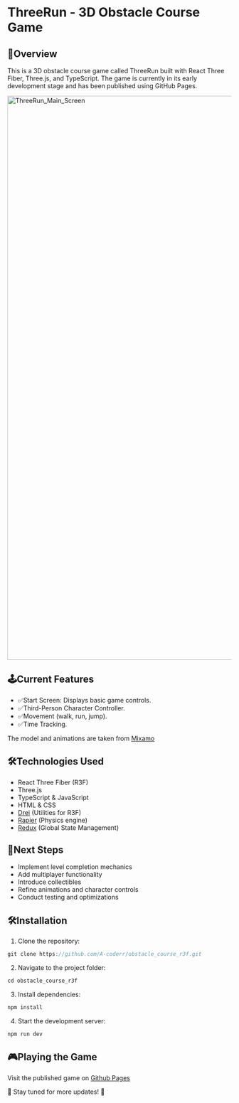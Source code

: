 # ThreeRun - 3D Obstacle Course Game


## 🚀Overview
This is a 3D obstacle course game called ThreeRun built with React Three Fiber, Three.js, and TypeScript. The game is currently in its early development stage and has been published using GitHub Pages.

<img width="1269" alt="ThreeRun_Main_Screen" src="https://github.com/user-attachments/assets/221ce4c3-80c7-4ceb-a0e9-19bada94ea9f" />


## 🕹️Current Features

- ✅Start Screen: Displays basic game controls.
- ✅Third-Person Character Controller.
- ✅Movement (walk, run, jump).
- ✅Time Tracking.

The model and animations are taken from [Mixamo](https://www.mixamo.com/#/)


## 🛠️Technologies Used

- React Three Fiber (R3F)
- Three.js
- TypeScript & JavaScript
- HTML & CSS
- [Drei](https://drei.docs.pmnd.rs/getting-started/introduction) (Utilities for R3F)
- [Rapier](https://rapier.rs/docs/) (Physics engine)
- [Redux](https://redux.js.org/) (Global State Management)


## 🔮Next Steps

- Implement level completion mechanics
- Add multiplayer functionality
- Introduce collectibles
- Refine animations and character controls
- Conduct testing and optimizations


 ## 🛠️Installation

1. Clone the repository:
```js
git clone https://github.com/A-coderr/obstacle_course_r3f.git
```
2. Navigate to the project folder:
```js
cd obstacle_course_r3f
```
3. Install dependencies:
```js
npm install
```
4. Start the development server:
```js
npm run dev
```


## 🎮Playing the Game
Visit the published game on [Github Pages](https://a-coderr.github.io/obstacle_course_r3f/)


🔗 Stay tuned for more updates! 🚀
